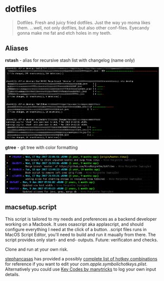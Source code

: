 dotfiles
========

>Dotfiles. Fresh and juicy fried dotfiles. Just the way yo moma likes them.
>...well, not only dotfiles, but also other conf-files. 
>Eyecandy gonna make me fat and etch holes in my teeth.

## Aliases

**rstash** - alias for recursive stash list with changelog (name only)

![Recursive stash with changelog](doc/img/rstash.png)

**gtree** - git tree with color formatting

![](doc/img/gtree.png)

## macsetup.script
This script is tailored to my needs and preferences as a backend developer working on a Macbook.
It uses osascript aka applascript, and should configure everything I need at the click of a button.
.script files runs in MacOS Script Editor, you'll need to build and run it maually from there. 
The script provides only start- and end- outputs. Future: verificaton and checks. 

Clone and run at your own risk.

[stephancasas](https://github.com/stephancasas) has provided a possibly [complete list of hotkey combinations](https://gist.github.com/stephancasas/74c4621e2492fb875f0f42778d432973) for reference if you want to edit your _com.apple.symbolichotkeys.plist_.
Alternatively you could use [Key Codes by manytricks](https://manytricks.com/keycodes) to log your own input details.

